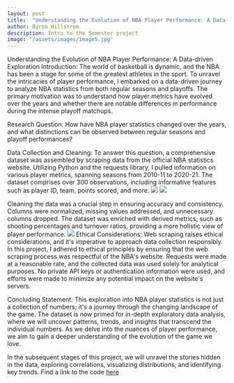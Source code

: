 ```yaml
---
layout: post
title:  "Understanding the Evolution of NBA Player Performance: A Data-driven Exploration"
author: Byron Hillstrom
description: Intro to the Semester project   
image: "/assets/images/image5.jpg"
---
```


Understanding the Evolution of NBA Player Performance: A Data-driven Exploration
Introduction:
The world of basketball is dynamic, and the NBA has been a stage for some of the greatest athletes in the sport. To unravel the intricacies of player performance, I embarked on a data-driven journey to analyze NBA statistics from both regular seasons and playoffs. The primary motivation was to understand how player metrics have evolved over the years and whether there are notable differences in performance during the intense playoff matchups.

Research Question:
How have NBA player statistics changed over the years, and what distinctions can be observed between regular seasons and playoff performances?

Data Collection and Cleaning:
To answer this question, a comprehensive dataset was assembled by scraping data from the official NBA statistics website. Utilizing Python and the requests library, I pulled information on various player metrics, spanning seasons from 2010-11 to 2020-21. The dataset comprises over 300 observations, including informative features such as player ID, team, points scored, and more.
<img src="{{https://byronhillstrom.github.io}}/assets/images/scrape1.png"/>
<img src="{{https://byronhillstrom.github.io}}/assets/images/scrape2.png"/>

Cleaning the data was a crucial step in ensuring accuracy and consistency. Columns were normalized, missing values addressed, and unnecessary columns dropped. The dataset was enriched with derived metrics, such as shooting percentages and turnover ratios, providing a more holistic view of player performance.
<img src="{{https://byronhillstrom.github.io}}/assets/images/dataclean.png"/>
Ethical Considerations:
Web scraping raises ethical considerations, and it's imperative to approach data collection responsibly. In this project, I adhered to ethical principles by ensuring that the web scraping process was respectful of the NBA's website. Requests were made at a reasonable rate, and the collected data was used solely for analytical purposes. No private API keys or authentication information were used, and efforts were made to minimize any potential impact on the website's servers.

Concluding Statement:
This exploration into NBA player statistics is not just a collection of numbers; it's a journey through the changing landscape of the game. The dataset is now primed for in-depth exploratory data analysis, where we will uncover patterns, trends, and insights that transcend the individual numbers. As we delve into the nuances of player performance, we aim to gain a deeper understanding of the evolution of the game we love.

In the subsequent stages of this project, we will unravel the stories hidden in the data, exploring correlations, visualizing distributions, and identifying key trends. Find a link to the code [here](https://github.com/byronhillstrom/semester_project/blob/main/main.ipynb)
